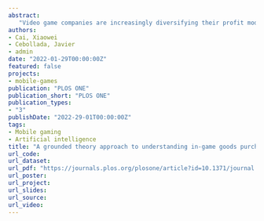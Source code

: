 ```yaml
---
abstract: 
   "Video game companies are increasingly diversifying their profit models. Rather than relying exclusively on the sale of video game titles or the subscription model, video game companies are maximising the revenues and extending the lifecycle of their games by means of a strategy based on the sale of in-game goods. This study contributes to the theory on in-game goods purchases by explaining why and how video game players purchase different types of in-game goods. We used an inductive approach involving qualitative data analysis based on grounded theory. Six types of in-game goods are grouped into three categories: functional-based goods, probability-based goods, and ornamental-based goods. After acknowledging the heterogeneity of the categories, a conceptual framework is developed by conducting 21 in-depth interviews, from which it emerges that players purchase functional-based goods, probability-based goods, and ornamental-based goods for different motives and through the different behavioural processes. First, the purchase of functional-based goods is a strategy for entering the flow experience. Second, the purchase of probability-based goods is a compromise for purchase restrictions. Third, the purchase of ornamental goods is driven by the synergism of intrinsic motivations and exposure in the virtual world. Therefore, video game researchers should not treat in-game goods as a homogeneous concept. The findings also suggest that it is critically important for video game developers to strike a balance between the challenges of the gameplay and the skills of players because excessively raising (or lowering) the level of difficulty could pose a threat to the company’s sustainable profit."
authors:
- Cai, Xiaowei
- Cebollada, Javier
- admin
date: "2022-01-29T00:00:00Z"
featured: false
projects:
- mobile-games
publication: "PLOS ONE"
publication_short: "PLOS ONE"
publication_types:
- "3"
publishDate: "2022-29-01T00:00:00Z"
tags:
- Mobile gaming
- Artificial intelligence
title: "A grounded theory approach to understanding in-game goods purchase"
url_code: 
url_dataset: 
url_pdf: "https://journals.plos.org/plosone/article?id=10.1371/journal.pone.0262998"
url_poster: 
url_project: 
url_slides: 
url_source: 
url_video: 
---
```




